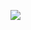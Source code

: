 [![](https://mermaid.ink/img/pako:eNp1VMtu2zAQ_BWCJxcweurJN9sx2gAp4EbOTUCxptYyUYlU-XDiBv6YoocAuQb9Av1Yl9TDsqPqRJGzu7OzQz5zoTPkM778tNTKgVRoUsXoc9IVyG4k5AZKYBmyAKhfAwItq8AA02xeFVKAkwcdEWC0glQ1GdZorFYTb9FMWcofrK9_G6lTPvxjmWZwTvLTI6uIEaMg5ktWaqeNtI5qeappLeQojf6Y8g9dmeRoHZbfF9qrDMxxYuN_qDFGzlIke24iw9d3PXnE7byqLuMarmv9iIbObPM7SBtVkMqhgfql_hO78V1nBwlMwQFzyLRpGL-vugXxA1UW8iZoDpKggeyi2W7rH91eq2b9mdRXgjIDK-q3nIgEuMK8fhNSW4Zsp41CgWy-vu3GZAcS2_8xycDBFiyGKgtQIop2Q9wtS77dNdX7xdyU8AsVFY8AgwVQeQXSMqFLTZoQjTKI8pfMQok6VeyUiWYQU-JaogoTVREi9uDO5E5XNoKslCqWDguyhAmytmz6LbKklWH-QNnzTitiGHmO2Gb15CaElkXS2yZpExCllTrIqMMqQNr5xznVL3EfOwAOAR2DJzKGal0SkGBaXJyZdnJHQ4nGOfc94FXBkQRyo8zWkEM41COkKqMF0lWJ53HjGjxGsIsyA_hQsHss2rt8vikPFpqMXzabddL3EKAdaGDwpS69Co4lJZqw-1WyCUa9iOwjho68q19pomiFwQM2wb1J42wvUrRmGdQ-W2SM8EjxK1MEJ0A3vZ5_8nWzHuf-bna39ErQUxquxzUDPuUl0m2RGT3E8W1KudtjSX3OaJnhDnzhUp6qE0HBO50cleAzZzxOudE-3_PZDgpSivuKVMP22W53T_8ARNME6w?type=png)](https://mermaid.live/edit#pako:eNp1VMtu2zAQ_BWCJxcweurJN9sx2gAp4EbOTUCxptYyUYlU-XDiBv6YoocAuQb9Av1Yl9TDsqPqRJGzu7OzQz5zoTPkM778tNTKgVRoUsXoc9IVyG4k5AZKYBmyAKhfAwItq8AA02xeFVKAkwcdEWC0glQ1GdZorFYTb9FMWcofrK9_G6lTPvxjmWZwTvLTI6uIEaMg5ktWaqeNtI5qeappLeQojf6Y8g9dmeRoHZbfF9qrDMxxYuN_qDFGzlIke24iw9d3PXnE7byqLuMarmv9iIbObPM7SBtVkMqhgfql_hO78V1nBwlMwQFzyLRpGL-vugXxA1UW8iZoDpKggeyi2W7rH91eq2b9mdRXgjIDK-q3nIgEuMK8fhNSW4Zsp41CgWy-vu3GZAcS2_8xycDBFiyGKgtQIop2Q9wtS77dNdX7xdyU8AsVFY8AgwVQeQXSMqFLTZoQjTKI8pfMQok6VeyUiWYQU-JaogoTVREi9uDO5E5XNoKslCqWDguyhAmytmz6LbKklWH-QNnzTitiGHmO2Gb15CaElkXS2yZpExCllTrIqMMqQNr5xznVL3EfOwAOAR2DJzKGal0SkGBaXJyZdnJHQ4nGOfc94FXBkQRyo8zWkEM41COkKqMF0lWJ53HjGjxGsIsyA_hQsHss2rt8vikPFpqMXzabddL3EKAdaGDwpS69Co4lJZqw-1WyCUa9iOwjho68q19pomiFwQM2wb1J42wvUrRmGdQ-W2SM8EjxK1MEJ0A3vZ5_8nWzHuf-bna39ErQUxquxzUDPuUl0m2RGT3E8W1KudtjSX3OaJnhDnzhUp6qE0HBO50cleAzZzxOudE-3_PZDgpSivuKVMP22W53T_8ARNME6w)
